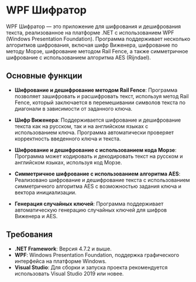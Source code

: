 # WPF Шифратор

WPF Шифратор — это приложение для шифрования и дешифрования текста, реализованное на платформе .NET с использованием WPF (Windows Presentation Foundation). Программа поддерживает несколько алгоритмов шифрования, включая шифр Виженера, шифрование по методу Морзе, шифрование методом Rail Fence, а также симметричное шифрование с использованием алгоритма AES (Rijndael).

## Основные функции

- **Шифрование и дешифрование методом Rail Fence**: Программа позволяет зашифровать и расшифровать текст, используя метод Rail Fence, который заключается в перемешивании символов текста по диагонали в зависимости от заданного ключа.
  
- **Шифр Виженера**: Поддерживается шифрование и дешифрование текста как на русском, так и на английском языках с использованием ключа. Программа автоматически проверяет корректность введенного ключа и текста.

- **Шифрование и дешифрование с использованием кода Морзе**: Программа может кодировать и декодировать текст на русском и английском языках, используя код Морзе.

- **Симметричное шифрование с использованием алгоритма AES**: Реализовано шифрование и дешифрование текста с использованием симметричного алгоритма AES с возможностью задания ключа и вектора инициализации.

- **Генерация случайных ключей**: Программа поддерживает автоматическую генерацию случайных ключей для шифров Виженера и AES.

## Требования

- **.NET Framework**: Версия 4.7.2 и выше.
- **WPF**: Windows Presentation Foundation, поддержка графического интерфейса на платформе Windows.
- **Visual Studio**: Для сборки и запуска проекта рекомендуется использовать Visual Studio 2019 или новее.
